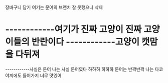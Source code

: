 장바구니 담기
여기는 문어의 브랜치
잘 못했으니 삭제

------------여기가 진짜 고양이
진짜 고양이들의 반란이다
------------고양이
캣맘을 다뒤져
=======

------------사실은 문어
나는 사실 문어였다 하하하
하하하 
문어는 반짝반짝
나는 다코야끼에도 들어가지 너무 맛있어


